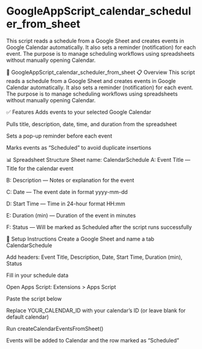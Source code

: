 # GoogleAppScript_calendar_scheduler_from_sheet
This script reads a schedule from a Google Sheet and creates events in Google Calendar automatically. It also sets a reminder (notification) for each event. The purpose is to manage scheduling workflows using spreadsheets without manually opening Calendar.

📅 GoogleAppScript_calendar_scheduler_from_sheet
📋 Overview
This script reads a schedule from a Google Sheet and creates events in Google Calendar automatically. It also sets a reminder (notification) for each event. The purpose is to manage scheduling workflows using spreadsheets without manually opening Calendar.

✅ Features
Adds events to your selected Google Calendar

Pulls title, description, date, time, and duration from the spreadsheet

Sets a pop-up reminder before each event

Marks events as “Scheduled” to avoid duplicate insertions

📊 Spreadsheet Structure
Sheet name: CalendarSchedule
A: Event Title — Title for the calendar event

B: Description — Notes or explanation for the event

C: Date — The event date in format yyyy-mm-dd

D: Start Time — Time in 24-hour format HH:mm

E: Duration (min) — Duration of the event in minutes

F: Status — Will be marked as Scheduled after the script runs successfully

🧰 Setup Instructions
Create a Google Sheet and name a tab CalendarSchedule

Add headers: Event Title, Description, Date, Start Time, Duration (min), Status

Fill in your schedule data

Open Apps Script: Extensions > Apps Script

Paste the script below

Replace YOUR_CALENDAR_ID with your calendar’s ID (or leave blank for default calendar)

Run createCalendarEventsFromSheet()

Events will be added to Calendar and the row marked as “Scheduled”

